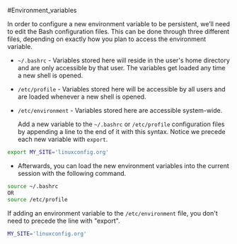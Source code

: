 #Environment_variables

In order to configure a new environment variable to be persistent, we’ll need to edit the Bash configuration files. This can be done through three different files, depending on exactly how you plan to access the environment variable.

- `~/.bashrc` - Variables stored here will reside in the user's home directory and are only accessible by that user.  The variables get loaded any time a new shell is opened.
- `/etc/profile` - Variables stored here will be accessible by all users and are loaded whenever a new shell is opened.
- `/etc/environment` - Variables stored here are accessible system-wide.


	Add a new variable to the `~/.bashrc` or `/etc/profile` configuration files by appending a line to the end of it with this syntax. Notice we precede each new variable with `export`.
```bash
export MY_SITE='linuxconfig.org'
```
- Afterwards, you can load the new environment variables into the current session with the following command.
```bash
source ~/.bashrc
OR
source /etc/profile
```


If adding an environment variable to the `/etc/environment` file, you don't need to precede the line with "export".
```bash
MY_SITE='linuxconfig.org'
```